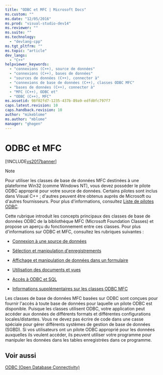 ```yaml
---
title: "ODBC et MFC | Microsoft Docs"
ms.custom: ""
ms.date: "12/05/2016"
ms.prod: "visual-studio-dev14"
ms.reviewer: ""
ms.suite: ""
ms.technology: 
  - "devlang-cpp"
ms.tgt_pltfrm: ""
ms.topic: "article"
dev_langs: 
  - "C++"
helpviewer_keywords: 
  - "connexions (C++), source de données"
  - "connexions (C++), bases de données"
  - "sources de données (C++), connecter à"
  - "connexions de base de données (C++), classes ODBC MFC"
  - "bases de données (C++), connecter à"
  - "MFC (C++), ODBC et"
  - "ODBC (C++), MFC"
ms.assetid: 98f02fd7-1235-437b-89a9-edfd0fc797f7
caps.latest.revision: 10
caps.handback.revision: 10
author: "mikeblome"
ms.author: "mblome"
manager: "ghogen"
---
```

# ODBC et MFC
[!INCLUDE[vs2017banner](../../assembler/inline/includes/vs2017banner.md)]

> [!NOTE]
>  Pour utiliser les classes de base de données MFC destinées à une plateforme Win32 \(comme Windows NT\), vous devez posséder le pilote ODBC approprié pour votre source de données.  Certains pilotes sont inclus dans Visual C\+\+ ; d'autres peuvent être obtenus auprès de Microsoft ou d'autres fournisseurs.  Pour plus d'informations, consultez [Liste de pilotes ODBC](../../data/odbc/odbc-driver-list.md).  
  
 Cette rubrique introduit les concepts principaux des classes de base de données ODBC de la bibliothèque MFC \(Microsoft Foundation Classes\) et propose un aperçu du fonctionnement entre ces classes.  Pour plus d'informations sur ODBC et MFC, consultez les rubriques suivantes :  
  
-   [Connexion à une source de données](../../data/odbc/connecting-to-a-data-source.md)  
  
-   [Sélection et manipulation d'enregistrements](../../data/odbc/selecting-and-manipulating-records.md)  
  
-   [Affichage et manipulation de données dans un formulaire](../../data/odbc/displaying-and-manipulating-data-in-a-form.md)  
  
-   [Utilisation des documents et vues](../../data/odbc/working-with-documents-and-views.md)  
  
-   [Accès à ODBC et SQL](../../data/odbc/access-to-odbc-and-sql.md)  
  
-   [Informations supplémentaires sur les classes ODBC MFC](../../data/odbc/further-reading-about-the-mfc-odbc-classes.md)  
  
 Les classes de base de données MFC basées sur ODBC sont conçues pour fournir l'accès à toute base de données pour laquelle un pilote ODBC est disponible.  Puisque les classes utilisent ODBC, votre application peut accéder aux données de différents formats et différentes configurations locales\/distantes.  Vous ne devez pas écrire de code dans une casse spéciale pour gérer différents systèmes de gestion de base de données \(SGBD\).  Si vos utilisateurs ont un pilote ODBC approprié pour les données auxquelles ils veulent accéder, ils peuvent utiliser votre programme pour manipuler les données dans les tables enregistrées dans ce programme.  
  
## Voir aussi  
 [ODBC \(Open Database Connectivity\)](../../data/odbc/open-database-connectivity-odbc.md)